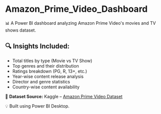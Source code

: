# Amazon_Prime_Video_Dashboard
📊 A Power BI dashboard analyzing Amazon Prime Video's movies and TV shows dataset.

## 🔍 Insights Included:
- Total titles by type (Movie vs TV Show)
- Top genres and their distribution
- Ratings breakdown (PG, R, 13+, etc.)
- Year-wise content release analysis
- Director and genre statistics
- Country-wise content availability

📌 **Dataset Source:** Kaggle – [Amazon Prime Video Dataset](https://www.kaggle.com/datasets)

💡 Built using Power BI Desktop.
